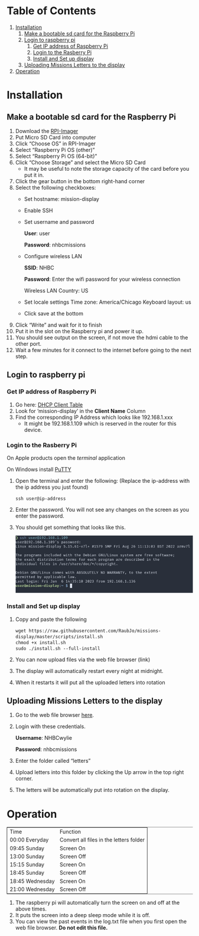
# Table of Contents

1.  [Installation](#org892283c)
    1.  [Make a bootable sd card for the Raspberry Pi](#org1c965c9)
    2.  [Login to raspberry pi](#org1174f37)
        1.  [Get IP address of Raspberry Pi](#org927042e)
        2.  [Login to the Rasberry Pi](#orga950ca1)
        3.  [Install and Set up display](#orgfb940a9)
    3.  [Uploading Missions Letters to the display](#orgb448fbb)
2.  [Operation](#org737e650)



<a id="org892283c"></a>

# Installation


<a id="org1c965c9"></a>

## Make a bootable sd card for the Raspberry Pi

1.  Download the [RPI-Imager](https://www.raspberrypi.com/software/)
2.  Put Micro SD Card into computer
3.  Click &ldquo;Choose OS&rdquo; in RPI-Imager
4.  Select &ldquo;Raspberry Pi OS (other)&rdquo;
5.  Select &ldquo;Raspberry Pi OS (64-bit)&rdquo;
6.  Click &ldquo;Choose Storage&rdquo; and select the Micro SD Card
    -   It may be useful to note the storage capacity of the card before you put it in.
7.  Click the gear button in the bottom right-hand corner
8.  Select the following checkboxes:
    -   Set hostname: mission-display
    -   Enable SSH
    -   Set username and password
        
        **User**: user
        
        **Password**: nhbcmissions
    -   Configure wireless LAN
        
        **SSID**: NHBC
        
        **Password**: Enter the wifi password for your wireless connection
        
        Wireless LAN Country: US
    -   Set locale settings
        Time zone: America/Chicago
        Keyboard layout: us
    -   Click save at the bottom
9.  Click &ldquo;Write&rdquo; and wait for it to finish
10. Put it in the slot on the Raspberry pi and power it up.
11. You should see output on the screen, if not move the hdmi cable to the other port.
12. Wait a few minutes for it connect to the internet before going to the next step.


<a id="org1174f37"></a>

## Login to raspberry pi


<a id="org927042e"></a>

### Get IP address of Raspberry Pi

1.  Go here: [DHCP Client Table](http://192.168.1.1/DHCPTable.asp)
2.  Look for &rsquo;mission-display&rsquo; in the **Client Name** Column
3.  Find the corresponding IP Address which looks like 192.168.1.xxx
    -   It might be 192.168.1.109 which is reserved in the router for this device.


<a id="orga950ca1"></a>

### Login to the Rasberry Pi

On Apple products open the *terminal* application

On Windows install [PuTTY](https://www.chiark.greenend.org.uk/~sgtatham/putty/latest.html)

1.  Open the terminal and enter the following: (Replace the ip-address with the ip address you just found)
    
        ssh user@ip-address
2.  Enter the password. You will not see any changes on the screen as you enter the password.
3.  You should get something that looks like this.
    
    ![img](./pictures/logged_in.png)


<a id="orgfb940a9"></a>

### Install and Set up display

1.  Copy and paste the following
    
        wget https://raw.githubusercontent.com/RaubJo/missions-display/master/scripts/install.sh
        chmod +x install.sh
        sudo ./install.sh --full-install
2.  You can now upload files via the web file browser (link)
3.  The display will automatically restart every night at midnight.
4.  When it restarts it will put all the uploaded letters into rotation


<a id="orgb448fbb"></a>

## Uploading Missions Letters to the display

1.  Go to the web file browser [here](http://192.168.1.109:8080).
2.  Login with these credentials.
    
    **Username**: NHBCwylie
    
    **Password**: nhbcmissions
3.  Enter the folder called &ldquo;letters&rdquo;
4.  Upload letters into this folder by clicking the Up arrow in the top right corner.
5.  The letters will be automatically put into rotation on the display.


<a id="org737e650"></a>

# Operation

<table border="2" cellspacing="0" cellpadding="6" rules="groups" frame="hsides">


<colgroup>
<col  class="org-left" />

<col  class="org-left" />
</colgroup>
<tbody>
<tr>
<td class="org-left">Time</td>
<td class="org-left">Function</td>
</tr>


<tr>
<td class="org-left">00:00 Everyday</td>
<td class="org-left">Convert all files in the letters folder</td>
</tr>


<tr>
<td class="org-left">09:45 Sunday</td>
<td class="org-left">Screen On</td>
</tr>


<tr>
<td class="org-left">13:00 Sunday</td>
<td class="org-left">Screen Off</td>
</tr>


<tr>
<td class="org-left">15:15 Sunday</td>
<td class="org-left">Screen On</td>
</tr>


<tr>
<td class="org-left">18:45 Sunday</td>
<td class="org-left">Screen Off</td>
</tr>


<tr>
<td class="org-left">18:45 Wednesday</td>
<td class="org-left">Screen On</td>
</tr>


<tr>
<td class="org-left">21:00 Wednesday</td>
<td class="org-left">Screen Off</td>
</tr>
</tbody>
</table>

1.  The raspberry pi will automatically turn the screen on and off at the above times.
2.  It puts the screen into a deep sleep mode while it is off.
3.  You can view the past events in the log.txt file when you first open the web file browser. **Do not edit this file.**

